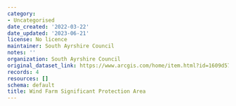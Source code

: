 ```yaml
---
category:
- Uncategorised
date_created: '2022-03-22'
date_updated: '2023-06-21'
license: No licence
maintainer: South Ayrshire Council
notes: ''
organization: South Ayrshire Council
original_dataset_link: https://www.arcgis.com/home/item.html?id=1609d57bcd174191bffdeef19541fe1c
records: 4
resources: []
schema: default
title: Wind Farm Significant Protection Area
---
```

